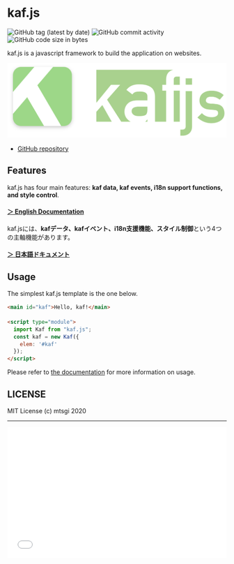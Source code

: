 # kaf.js

![GitHub tag (latest by date)](https://img.shields.io/github/v/tag/mtsgi/kafjs?style=for-the-badge&logo=github)
![GitHub commit activity](https://img.shields.io/github/commit-activity/y/mtsgi/kafjs?color=green&style=for-the-badge&logo=github)
![GitHub code size in bytes](https://img.shields.io/github/languages/code-size/mtsgi/kafjs?style=for-the-badge&logo=github)

kaf.js is a javascript framework to build the application on websites.

![kaf.js](./logo_with_icon.png)

- [GitHub repository](https://github.com/mtsgi/kafjs)

## Features

kaf.js has four main features: **kaf data, kaf events, i18n support functions, and style control**.

#### [＞ English Documentation](https://kafjs.netlify.app/#/en/)

kaf.jsには、**kafデータ、kafイベント、i18n支援機能、スタイル制御**という4つの主軸機能があります。

#### [＞ 日本語ドキュメント](https://kafjs.netlify.app/)

## Usage

The simplest kaf.js template is the one below.

```html
<main id="kaf">Hello, kaf!</main>

<script type="module">
  import Kaf from "kaf.js";
  const kaf = new Kaf({
    elem: '#kaf'
  });
</script>
```

Please refer to [the documentation](https://kafjs.netlify.app/) for more information on usage.

## LICENSE

MIT License (c) mtsgi 2020

---

<iframe width="100%" height="300" src="//jsfiddle.net/mtsgi/b2c9m14v/19/embedded/js,html,result/" allowfullscreen="allowfullscreen" allowpaymentrequest frameborder="0"></iframe>
